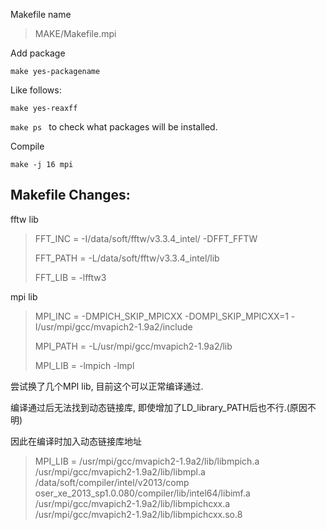 
Makefile name

> MAKE/Makefile.mpi

Add package

```make yes-packagename```

Like follows:

```make yes-reaxff```

```make ps ``` to check what packages will be installed.

Compile

```make -j 16 mpi```


## Makefile Changes:

fftw lib

> FFT_INC = -I/data/soft/fftw/v3.3.4_intel/ -DFFT_FFTW
> 
> FFT_PATH = -L/data/soft/fftw/v3.3.4_intel/lib
> 
> FFT_LIB = -lfftw3

mpi lib
> MPI_INC =   -DMPICH_SKIP_MPICXX -DOMPI_SKIP_MPICXX=1 -I/usr/mpi/gcc/mvapich2-1.9a2/include
> 
> MPI_PATH = -L/usr/mpi/gcc/mvapich2-1.9a2/lib
> 
> MPI_LIB = -lmpich -lmpl

尝试换了几个MPI lib, 目前这个可以正常编译通过.

编译通过后无法找到动态链接库, 即使增加了LD_library_PATH后也不行.(原因不明)

因此在编译时加入动态链接库地址

> MPI_LIB = /usr/mpi/gcc/mvapich2-1.9a2/lib/libmpich.a  /usr/mpi/gcc/mvapich2-1.9a2/lib/libmpl.a /data/soft/compiler/intel/v2013/comp
oser_xe_2013_sp1.0.080/compiler/lib/intel64/libimf.a /usr/mpi/gcc/mvapich2-1.9a2/lib/libmpichcxx.a  /usr/mpi/gcc/mvapich2-1.9a2/lib/libmpichcxx.so.8
